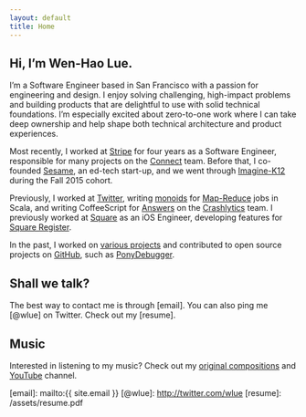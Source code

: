 ```yaml
---
layout: default
title: Home
---
```


## Hi, I’m Wen-Hao Lue.

I’m a Software Engineer based in San Francisco with a passion for engineering
and design. I enjoy solving challenging, high-impact problems and building
products that are delightful to use with solid technical foundations. I’m
especially excited about zero-to-one work where I can take deep ownership and
help shape both technical architecture and product experiences.

Most recently, I worked at [Stripe] for four years as a Software Engineer,
responsible for many projects on the [Connect] team. Before that, I co-founded
[Sesame], an ed-tech start-up, and we went through [Imagine-K12] during the Fall
2015 cohort.

Previously, I worked at [Twitter], writing [monoids] for [Map-Reduce] jobs
in Scala, and writing CoffeeScript for [Answers] on the [Crashlytics] team. I
previously worked at [Square] as an iOS Engineer, developing features for
[Square Register].

In the past, I worked on [various projects] and contributed to open source
projects on [GitHub], such as [PonyDebugger].

## Shall we talk?

The best way to contact me is through [email]. You can also ping me [@wlue] on
Twitter. Check out my [resume].

## Music

Interested in listening to my music? Check out my [original compositions] and
[YouTube] channel.

[Software Engineering]: https://uwaterloo.ca/software-engineering/
[University of Waterloo]: http://uwaterloo.ca
[Stripe]: https://stripe.com
[Connect]: https://stripe.com/connect
[Sesame]: https://www.ycombinator.com/companies/sesame
[Imagine-K12]: http://www.imaginek12.com
[various projects]: /projects
[GitHub]: http://github.com/wlue
[PonyDebugger]: http://github.com/square/ponydebugger
[monoids]: http://github.com/twitter/algebird
[Map-Reduce]: http://github.com/twitter/scalding
[Twitter]: http://twitter.com
[Answers]: https://answers.io
[Crashlytics]: http://crashlytics.com
[Square]: http://squareup.com
[Square Register]: http://squareup.com/register

[email]: mailto:{{ site.email }}
[@wlue]: http://twitter.com/wlue
[resume]: /assets/resume.pdf

[original compositions]: /music
[YouTube]: https://www.youtube.com/@wlue
